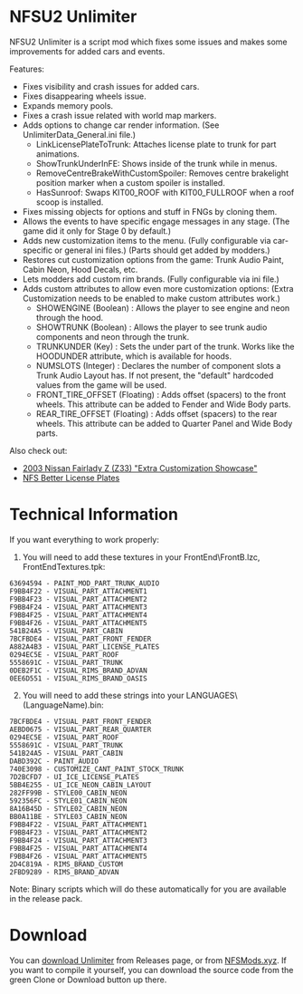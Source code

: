 # NFSU2 Unlimiter
NFSU2 Unlimiter is a script mod which fixes some issues and makes some improvements for added cars and events.

Features:
+ Fixes visibility and crash issues for added cars.
+ Fixes disappearing wheels issue.
+ Expands memory pools.
+ Fixes a crash issue related with world map markers.
+ Adds options to change car render information. (See UnlimiterData\_General.ini file.)
	- LinkLicensePlateToTrunk: Attaches license plate to trunk for part animations.
	- ShowTrunkUnderInFE: Shows inside of the trunk while in menus.
	- RemoveCentreBrakeWithCustomSpoiler: Removes centre brakelight position marker when a custom spoiler is installed.
	- HasSunroof: Swaps KIT00_ROOF with KIT00_FULLROOF when a roof scoop is installed.
+ Fixes missing objects for options and stuff in FNGs by cloning them.
+ Allows the events to have specific engage messages in any stage. (The game did it only for Stage 0 by default.)
+ Adds new customization items to the menu. (Fully configurable via car-specific or general ini files.) (Parts should get added by modders.)
+ Restores cut customization options from the game: Trunk Audio Paint, Cabin Neon, Hood Decals, etc.
+ Lets modders add custom rim brands. (Fully configurable via ini file.)
+ Adds custom attributes to allow even more customization options: (Extra Customization needs to be enabled to make custom attributes work.)
    - SHOWENGINE (Boolean) : Allows the player to see engine and neon through the hood.
    - SHOWTRUNK (Boolean) : Allows the player to see trunk audio components and neon through the trunk.
    - TRUNKUNDER (Key) : Sets the under part of the trunk. Works like the HOODUNDER attribute, which is available for hoods.
	- NUMSLOTS (Integer) : Declares the number of component slots a Trunk Audio Layout has. If not present, the "default" hardcoded values from the game will be used.
	- FRONT_TIRE_OFFSET (Floating) : Adds offset (spacers) to the front wheels. This attribute can be added to Fender and Wide Body parts.
	- REAR_TIRE_OFFSET (Floating) : Adds offset (spacers) to the rear wheels. This attribute can be added to Quarter Panel and Wide Body parts.

Also check out:
- [2003 Nissan Fairlady Z (Z33) "Extra Customization Showcase"](https://nfsmods.xyz/mod/2804)
- [NFS Better License Plates](https://nfsmods.xyz/mod/2010)

# Technical Information
If you want everything to work properly:

1) You will need to add these textures in your FrontEnd\\FrontB.lzc, FrontEndTextures.tpk:
```
63694594 - PAINT_MOD_PART_TRUNK_AUDIO
F9BB4F22 - VISUAL_PART_ATTACHMENT1
F9BB4F23 - VISUAL_PART_ATTACHMENT2
F9BB4F24 - VISUAL_PART_ATTACHMENT3
F9BB4F25 - VISUAL_PART_ATTACHMENT4
F9BB4F26 - VISUAL_PART_ATTACHMENT5
541B24A5 - VISUAL_PART_CABIN
7BCFBDE4 - VISUAL_PART_FRONT_FENDER
A882A4B3 - VISUAL_PART_LICENSE_PLATES
0294EC5E - VISUAL_PART_ROOF
5558691C - VISUAL_PART_TRUNK
0DEB2F1C - VISUAL_RIMS_BRAND_ADVAN
0EE6D551 - VISUAL_RIMS_BRAND_OASIS
```

2) You will need to add these strings into your LANGUAGES\\(LanguageName).bin:
```
7BCFBDE4 - VISUAL_PART_FRONT_FENDER
AEBD0675 - VISUAL_PART_REAR_QUARTER
0294EC5E - VISUAL_PART_ROOF
5558691C - VISUAL_PART_TRUNK
541B24A5 - VISUAL_PART_CABIN
DABD392C - PAINT_AUDIO
740E3098 - CUSTOMIZE_CANT_PAINT_STOCK_TRUNK
7D2BCFD7 - UI_ICE_LICENSE_PLATES
5BB4E255 - UI_ICE_NEON_CABIN_LAYOUT
282FF99B - STYLE00_CABIN_NEON
592356FC - STYLE01_CABIN_NEON
8A16B45D - STYLE02_CABIN_NEON
BB0A11BE - STYLE03_CABIN_NEON
F9BB4F22 - VISUAL_PART_ATTACHMENT1
F9BB4F23 - VISUAL_PART_ATTACHMENT2
F9BB4F24 - VISUAL_PART_ATTACHMENT3
F9BB4F25 - VISUAL_PART_ATTACHMENT4
F9BB4F26 - VISUAL_PART_ATTACHMENT5
2D4C819A - RIMS_BRAND_CUSTOM
2FBD9289 - RIMS_BRAND_ADVAN
```

Note: Binary scripts which will do these automatically for you are available in the release pack.

# Download
You can [download Unlimiter](https://github.com/nlgzrgn/NFSU2Unlimiter/releases) from Releases page, or from [NFSMods.xyz](https://www.nfsmods.xyz).
If you want to compile it yourself, you can download the source code from the green Clone or Download button up there.
